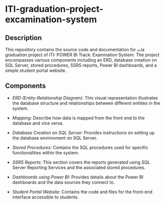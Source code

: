 # ITI-graduation-project-excamination-system

## Description

This repository contains the source code and documentation for فاث graduation project of ITI: POWER BI Track: Examination System.
The project encompasses various components including an ERD, database creation on SQL Server, stored procedures, SSRS reports, Power BI dashboards, and a simple student portal website.

## Components

- *ERD (Entity-Relationship Diagram):* This visual representation illustrates the database structure and relationships between different entities in the system.

- *Mapping:* Describe how data is mapped from the front end to the database and vice versa.

- *Database Creation on SQL Server:* Provides instructions on setting up the database environment on SQL Server.

- *Stored Procedures:* Contains the SQL procedures used for specific functionalities within the system.

- *SSRS Reports:* This section covers the reports generated using SQL Server Reporting Services and the associated stored procedures.

- *Dashboards using Power BI:* Provides details about the Power BI dashboards and the data sources they connect to.

- *Student Portal Website:* Contains the code and files for the front-end interface accessible to students.
